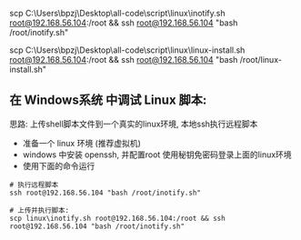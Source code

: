 
scp C:\Users\bpzj\Desktop\all-code\script\linux\inotify.sh root@192.168.56.104:/root && ssh root@192.168.56.104 "bash /root/inotify.sh"

scp C:\Users\bpzj\Desktop\all-code\script\linux\linux-install.sh root@192.168.56.104:/root && ssh root@192.168.56.104 "bash /root/linux-install.sh"

## 在 Windows系统 中调试 Linux 脚本:
思路: 上传shell脚本文件到一个真实的linux环境, 本地ssh执行远程脚本
- 准备一个 linux 环境 (推荐虚拟机)
- windows 中安装 openssh, 并配置root 使用秘钥免密码登录上面的linux环境
- 使用下面的命令运行
```shell script
# 执行远程脚本
ssh root@192.168.56.104 "bash /root/inotify.sh"

# 上传并执行脚本:
scp linux\inotify.sh root@192.168.56.104:/root && ssh root@192.168.56.104 "bash /root/inotify.sh"
```
